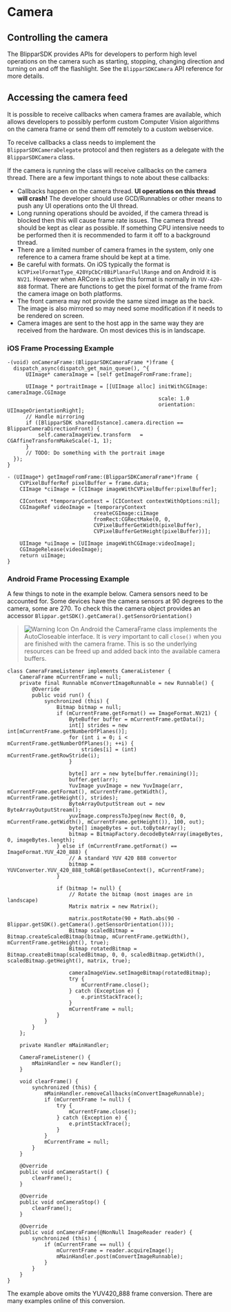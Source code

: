 # Camera

## Controlling the camera

The BlipparSDK provides APIs for developers to perform high level operations on the camera such as starting, stopping, changing direction and turning on and off the flashlight. See the `BlipparSDKCamera` API reference for more details.

## Accessing the camera feed

It is possible to receive callbacks when camera frames are available, which allows developers to possibly perform custom Computer Vision algorithms on the camera frame or send them off remotely to a custom webservice.

To receive callbacks a class needs to implement the `BlipparSDKCameraDelegate` protocol and then registers as a delegate with the `BlipparSDKCamera` class.

If the camera is running the class will receive callbacks on the camera thread. There are a few important things to note about these callbacks:

* Callbacks happen on the camera thread. **UI operations on this thread will crash!** The developer should use GCD/Runnables or other means to push any UI operations onto the UI thread.
* Long running operations should be avoided, if the camera thread is blocked then this will cause frame rate issues. The camera thread should be kept as clear as possible. If something CPU intensive needs to be performed then it is recommended to farm it off to a background thread.
* There are a limited number of camera frames in the system, only one reference to a camera frame should be kept at a time.
* Be careful with formats. On iOS typically the format is `kCVPixelFormatType_420YpCbCr8BiPlanarFullRange` and on Android it is `NV21`. However when ARCore is active this format is normally in `YUV-420-888` format. There are functions to get the pixel format of the frame from the camera image on both platforms.
* The front camera may not provide the same sized image as the back. The image is also mirrored so may need some modification if it needs to be rendered on screen.
* Camera images are sent to the host app in the same way they are received from the hardware. On most devices this is in landscape.

### iOS Frame Processing Example

    -(void) onCameraFrame:(BlipparSDKCameraFrame *)frame { 
      dispatch_async(dispatch_get_main_queue(), ^{
          UIImage* cameraImage = [self getImageFromFrame:frame];
          
          UIImage * portraitImage = [[UIImage alloc] initWithCGImage: cameraImage.CGImage
                                                     scale: 1.0
                                                     orientation: UIImageOrientationRight];
          // Handle mirroring
          if ([BlipparSDK sharedInstance].camera.direction == BlipparCameraDirectionFront) {
              self.cameraImageView.transform   = CGAffineTransformMakeScale(-1, 1);
          }
          // TODO: Do something with the portrait image
      });
    } 
    
    - (UIImage*) getImageFromFrame:(BlipparSDKCameraFrame*)frame {
        CVPixelBufferRef pixelBuffer = frame.data;
        CIImage *ciImage = [CIImage imageWithCVPixelBuffer:pixelBuffer];
        
        CIContext *temporaryContext = [CIContext contextWithOptions:nil];
        CGImageRef videoImage = [temporaryContext
                                createCGImage:ciImage
                                fromRect:CGRectMake(0, 0,
                                CVPixelBufferGetWidth(pixelBuffer),
                                CVPixelBufferGetHeight(pixelBuffer))];
        
        UIImage *uiImage = [UIImage imageWithCGImage:videoImage];
        CGImageRelease(videoImage);
        return uiImage;
    }

### Android Frame Processing Example

A few things to note in the example below. Camera sensors need to be accounted for. Some devices have the camera sensors at 90 degrees to the camera, some are 270. To check this the camera object provides an accessor `Blippar.getSDK().getCamera().getSensorOrientation()`

>![Warning Icon](https://blippar-devportal-dev.s3.amazonaws.com/media/uploads/BlipparSDK_Warning.png) On Android the CameraFrame class implements the AutoCloseable interface. It is _very_ important to call `close()` when you are finished with the camera frame. This is so the underlying resources can be freed up and added back into the available camera buffers.

    class CameraFrameListener implements CameraListener {
        CameraFrame mCurrentFrame = null;
        private final Runnable mConvertImageRunnable = new Runnable() {
            @Override
            public void run() {
                synchronized (this) {
                    Bitmap bitmap = null;
                    if (mCurrentFrame.getFormat() == ImageFormat.NV21) {
                        ByteBuffer buffer = mCurrentFrame.getData();
                        int[] strides = new int[mCurrentFrame.getNumberOfPlanes()];
                        for (int i = 0; i < mCurrentFrame.getNumberOfPlanes(); ++i) {
                            strides[i] = (int) mCurrentFrame.getRowStride(i);
                        }

                        byte[] arr = new byte[buffer.remaining()];
                        buffer.get(arr);
                        YuvImage yuvImage = new YuvImage(arr, mCurrentFrame.getFormat(), mCurrentFrame.getWidth(), mCurrentFrame.getHeight(), strides);
                        ByteArrayOutputStream out = new ByteArrayOutputStream();
                        yuvImage.compressToJpeg(new Rect(0, 0, mCurrentFrame.getWidth(), mCurrentFrame.getHeight()), 100, out);
                        byte[] imageBytes = out.toByteArray();
                        bitmap = BitmapFactory.decodeByteArray(imageBytes, 0, imageBytes.length);
                    } else if (mCurrentFrame.getFormat() == ImageFormat.YUV_420_888) {
                        // A standard YUV 420 888 convertor
                        bitmap = YUVConverter.YUV_420_888_toRGB(getBaseContext(), mCurrentFrame);
                    }

                    if (bitmap != null) {
                        // Rotate the bitmap (most images are in landscape)
                        Matrix matrix = new Matrix();

                        matrix.postRotate(90 + Math.abs(90 - Blippar.getSDK().getCamera().getSensorOrientation()));
                        Bitmap scaledBitmap = Bitmap.createScaledBitmap(bitmap, mCurrentFrame.getWidth(), mCurrentFrame.getHeight(), true);
                        Bitmap rotatedBitmap = Bitmap.createBitmap(scaledBitmap, 0, 0, scaledBitmap.getWidth(), scaledBitmap.getHeight(), matrix, true);

                        cameraImageView.setImageBitmap(rotatedBitmap);
                        try {
                            mCurrentFrame.close();
                        } catch (Exception e) {
                            e.printStackTrace();
                        }
                        mCurrentFrame = null;
                    }
                }
            }
        };

        private Handler mMainHandler;

        CameraFrameListener() {
            mMainHandler = new Handler();
        }

        void clearFrame() {
            synchronized (this) {
                mMainHandler.removeCallbacks(mConvertImageRunnable);
                if (mCurrentFrame != null) {
                    try {
                        mCurrentFrame.close();
                    } catch (Exception e) {
                        e.printStackTrace();
                    }
                }
                mCurrentFrame = null;
            }
        }

        @Override
        public void onCameraStart() {
            clearFrame();
        }

        @Override
        public void onCameraStop() {
            clearFrame();
        }

        @Override
        public void onCameraFrame(@NonNull ImageReader reader) {
            synchronized (this) {
                if (mCurrentFrame == null) {
                    mCurrentFrame = reader.acquireImage();
                    mMainHandler.post(mConvertImageRunnable);
                }
            }
        }
    }
  
The example above omits the YUV420_888 frame conversion. There are many examples online of this conversion.